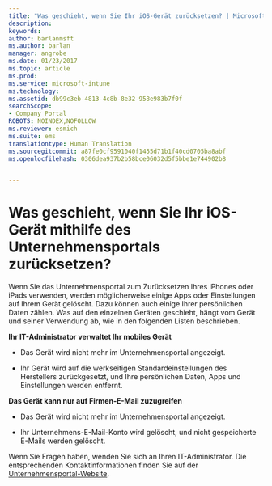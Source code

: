 ```yaml
---
title: "Was geschieht, wenn Sie Ihr iOS-Gerät zurücksetzen? | Microsoft Docs"
description: 
keywords: 
author: barlanmsft
ms.author: barlan
manager: angrobe
ms.date: 01/23/2017
ms.topic: article
ms.prod: 
ms.service: microsoft-intune
ms.technology: 
ms.assetid: db99c3eb-4813-4c8b-8e32-958e983b7f0f
searchScope:
- Company Portal
ROBOTS: NOINDEX,NOFOLLOW
ms.reviewer: esmich
ms.suite: ems
translationtype: Human Translation
ms.sourcegitcommit: a87fe0cf9591040f1455d71b1f40cd0705ba8abf
ms.openlocfilehash: 0306dea937b2b58bce06032d5f5bbe1e744902b8


---
```



# <a name="what-happens-if-you-reset-your-ios-device-using-the-company-portal"></a>Was geschieht, wenn Sie Ihr iOS-Gerät mithilfe des Unternehmensportals zurücksetzen?

Wenn Sie das Unternehmensportal zum Zurücksetzen Ihres iPhones oder iPads verwenden, werden möglicherweise einige Apps oder Einstellungen auf Ihrem Gerät gelöscht. Dazu können auch einige Ihrer persönlichen Daten zählen. Was auf den einzelnen Geräten geschieht, hängt vom Gerät und seiner Verwendung ab, wie in den folgenden Listen beschrieben.

**Ihr IT-Administrator verwaltet Ihr mobiles Gerät**

-   Das Gerät wird nicht mehr im Unternehmensportal angezeigt.

-   Ihr Gerät wird auf die werkseitigen Standardeinstellungen des Herstellers zurückgesetzt, und Ihre persönlichen Daten, Apps und Einstellungen werden entfernt.

**Das Gerät kann nur auf Firmen-E-Mail zuzugreifen**

-   Das Gerät wird nicht mehr im Unternehmensportal angezeigt.

-   Ihr Unternehmens-E-Mail-Konto wird gelöscht, und nicht gespeicherte E-Mails werden gelöscht.

Wenn Sie Fragen haben, wenden Sie sich an Ihren IT-Administrator. Die entsprechenden Kontaktinformationen finden Sie auf der [Unternehmensportal-Website](http://portal.manage.microsoft.com).



<!--HONumber=Jan17_HO4-->


